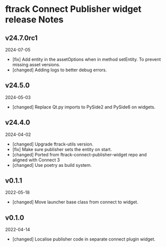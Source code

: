 # ftrack Connect Publisher widget release Notes

## v24.7.0rc1
2024-07-05

* [fix] Add entity in the assetOptions when in method setEntity. To prevent missing asset versions.
* [changed] Adding logs to better debug errors.


## v24.5.0
2024-05-03

* [changed] Replace Qt.py imports to PySide2 and PySide6 on widgets.

## v24.4.0
2024-04-02

* [changed] Upgrade ftrack-utils version.
* [fix] Make sure publisher sets the entity on start.
* [changed] Ported from ftrack-connect-publisher-widget repo and aligned with Connect 3
* [changed] Use poetry as build system.

## v0.1.1
2022-05-18

* [changed] Move launcher base class from connect to widget.

## v0.1.0
2022-04-14
* [changed] Localise publisher code in separate connect plugin widget.